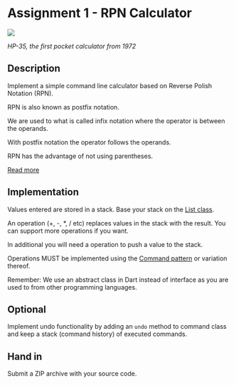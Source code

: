 # Assignment 1 - RPN Calculator

![](https://upload.wikimedia.org/wikipedia/commons/thumb/3/34/HP-35_Red_Dot.jpg/800px-HP-35_Red_Dot.jpg)

*HP-35, the first pocket calculator from 1972*

## Description 

Implement a simple command line calculator based on Reverse Polish Notation
(RPN).

RPN is also known as postfix notation.

We are used to what is called infix notation where the operator is between the
operands.

With postfix notation the operator follows the operands.

RPN has the advantage of not using parentheses.

[Read more](https://en.wikipedia.org/wiki/Reverse_Polish_notation)

## Implementation

Values entered are stored in a stack.
Base your stack on the [List class](https://api.dart.dev/stable/2.19.0/dart-core/List-class.html).

An operation (+, -, *, / etc) replaces values in the stack with the result.
You can support more operations if you want.

In additional you will need a operation to push a value to the stack.


Operations MUST be implemented using the [Command
pattern](https://www.geeksforgeeks.org/command-pattern/) or variation thereof.

Remember: We use an abstract class in Dart instead of interface as you are used
to from other programming languages.

## Optional

Implement undo functionality by adding an `undo` method to command class and
keep a stack (command history) of executed commands.

## Hand in

Submit a ZIP archive with your source code.